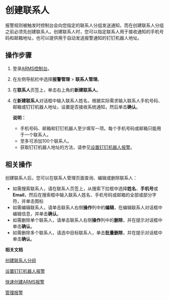 # 创建联系人

报警规则被触发时控制台会向您指定的联系人分组发送通知，而在创建联系人分组之前必须先创建联系人。创建联系人时，您可以指定联系人用于接收通知的手机号码和邮箱地址，也可以提供用于自动发送报警通知的钉钉机器人地址。

## 操作步骤

1.  登录[ARMS控制台](https://arms.console.aliyun.com/#/home)。

2.  在左侧导航栏中选择**报警管理** \> **联系人管理**。

3.  在**联系人**页签上，单击右上角的**新建联系人**。

4.  在**新建联系人**对话框中输入联系人姓名，根据实际需求输入联系人手机号码、邮箱或钉钉机器人地址，设置是否接收系统通知，然后单击**确认**。

    **说明：**

    -   手机号码、邮箱和钉钉机器人至少填写一项。每个手机号码或邮箱只能用于一个联系人。
    -   至多可添加100个联系人。
    -   获取钉钉机器人地址的方法，请参见[设置钉钉机器人报警](/cn.zh-CN/大盘和报警/设置钉钉机器人报警.md)。

## 相关操作



创建联系人后，您可以在联系人管理页面查询、编辑或删除联系人：

-   如需搜索联系人，请在联系人页签上，从搜索下拉框中选择**姓名**、**手机号**或**Email**，然后在搜索框中输入联系人姓名、手机号码或邮箱的全部或部分字符，并单击图标
-   如需编辑联系人，请单击联系人右侧**操作**列中的**编辑**，在编辑联系人对话框中编辑信息，并单击**确认**。
-   如需删除单个联系人，请单击联系人右侧**操作**列中的**删除**，并在提示对话框中单击**确认**。
-   如需删除多个联系人，请选中目标联系人，单击**批量删除**，并在提示对话框中单击**确认**。

**相关文档**  


[创建联系人分组](/cn.zh-CN/大盘和报警/创建联系人分组.md)

[设置钉钉机器人报警](/cn.zh-CN/大盘和报警/设置钉钉机器人报警.md)

[快速创建ARMS报警](/cn.zh-CN/快速入门/快速创建ARMS报警.md)

[管理报警](/cn.zh-CN/大盘和报警/管理报警.md)


